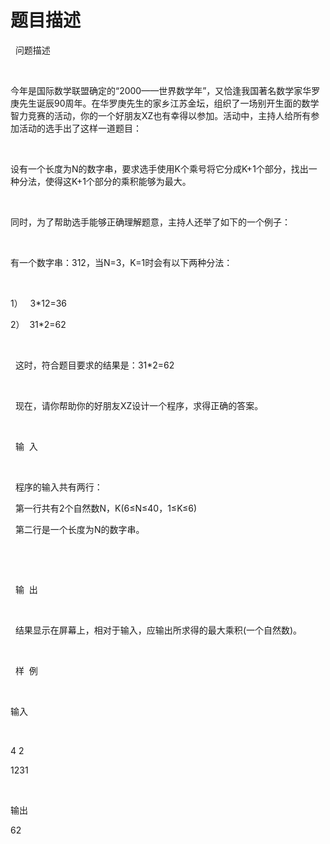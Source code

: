 # 题目描述


<p>
  问题描述<span lang="EN-US" roman";"="" new="" times="">  </span> 
</p>
<p>
<span lang="EN-US" style="font-family:;" roman";"="" new="" times=""> </span> 
</p>
<p>
今年是国际数学联盟确定的“<span lang="EN-US" style="font-family:;" roman";"="" new="" times="">2000——世界数学年”，又恰逢我国著名数学家华罗庚先生诞辰<span lang="EN-US" style="font-family:;" roman";"="" new="" times="">90周年。在华罗庚先生的家乡江苏金坛，组织了一场别开生面的数学智力竞赛的活动，你的一个好朋友<span lang="EN-US" style="font-family:;" roman";"="" new="" times="">XZ也有幸得以参加。活动中，主持人给所有参加活动的选手出了这样一道题目：<span lang="EN-US" style="font-family:;" roman";"="" new="" times=""></span></span></span></span> 
</p>
<p>
<span lang="EN-US" style="font-family:;" roman";"="" new="" times=""> </span> 
</p>
<p>
设有一个长度为<span lang="EN-US" style="font-family:;" roman";"="" new="" times="">N的数字串，要求选手使用<span lang="EN-US" style="font-family:;" roman";"="" new="" times="">K个乘号将它分成<span lang="EN-US" style="font-family:;" roman";"="" new="" times="">K+1个部分，找出一种分法，使得这<span lang="EN-US" style="font-family:;" roman";"="" new="" times="">K+1个部分的乘积能够为最大。<span lang="EN-US" style="font-family:;" roman";"="" new="" times=""></span></span></span></span></span> 
</p>
<p>
<span lang="EN-US" style="font-family:;" roman";"="" new="" times=""> </span> 
</p>
<p>
同时，为了帮助选手能够正确理解题意，主持人还举了如下的一个例子：<span lang="EN-US" style="font-family:;" roman";"="" new="" times=""></span> 
</p>
<p>
<span lang="EN-US" style="font-family:;" roman";"="" new="" times=""> </span> 
</p>
<p>
有一个数字串：<span lang="EN-US" style="font-family:;" roman";"="" new="" times="">312，<span style="font-family:;" roman";"="" new="" times="">当<span lang="EN-US" style="font-family:;" roman";"="" new="" times="">N=3，<span lang="EN-US" style="font-family:;" roman";"="" new="" times="">K=1时会有以下两种分法：<span lang="EN-US" style="font-family:;" roman";"="" new="" times=""></span></span></span></span></span> 
</p>
<p>
<span lang="EN-US" style="font-family:;" roman";"="" new="" times=""> </span> 
</p>
<p>
<!--[if !supportLists]--><span lang="EN-US" style="font-family:;" roman";"="" new="" times="">1）<span style="font-family:;" new="" times="" normal;"="" none;="" normal;="" 7pt;="" roman";="">   <!--[endif]--><span lang="EN-US" style="font-family:;" roman";"="" new="" times="">3*12=36</span></span></span> 
</p>
<p>
<!--[if !supportLists]--><span lang="EN-US" style="font-family:;" roman";"="" new="" times="">2）<span style="font-family:;" new="" times="" normal;"="" none;="" normal;="" 7pt;="" roman";="">  <!--[endif]--><span lang="EN-US" style="font-family:;" roman";"="" new="" times="">31*2=62</span></span></span> 
</p>
<p>
<span lang="EN-US" style="font-family:;" roman";"="" new="" times="">  </span> 
</p>
<p>
<span lang="EN-US" style="font-family:;" roman";"="" new="" times="">  这时，符合题目要求的结果是：<span lang="EN-US" style="font-family:;" roman";"="" new="" times="">31*2=62</span></span> 
</p>
<p>
<span lang="EN-US" style="font-family:;" roman";"="" new="" times=""> </span> 
</p>
<p>
<span lang="EN-US" style="font-family:;" roman";"="" new="" times="">  现在，请你帮助你的好朋友<span lang="EN-US" style="font-family:;" roman";"="" new="" times="">XZ设计一个程序，求得正确的答案。<span lang="EN-US" style="font-family:;" roman";"="" new="" times=""></span></span></span> 
</p>
<p>
<span lang="EN-US" style="font-family:;" roman";"="" new="" times=""> </span> 
</p>
<p>
<span lang="EN-US" style="font-family:;" roman";"="" new="" times="">  输<span lang="EN-US" style="font-family:;" roman";"="" new="" times="">  入<span lang="EN-US" style="font-family:;" roman";"="" new="" times="">  </span></span></span> 
</p>
<p>
<span lang="EN-US" style="font-family:;" roman";"="" new="" times=""> </span> 
</p>
<p>
<span lang="EN-US" style="font-family:;" roman";"="" new="" times="">  程序的输入共有两行：<span lang="EN-US" style="font-family:;" roman";"="" new="" times=""></span></span> 
</p>
<p>
<span lang="EN-US" style="font-family:;" roman";"="" new="" times="">  第一行共有<span lang="EN-US" style="font-family:;" roman";"="" new="" times="">2个自然数<span lang="EN-US" style="font-family:;" roman";"="" new="" times="">N，<span lang="EN-US" style="font-family:;" roman";"="" new="" times="">K(6≤<span lang="EN-US" style="font-family:;" roman";"="" new="" times="">N≤<span lang="EN-US" style="font-family:;" roman";"="" new="" times="">40，<span lang="EN-US" style="font-family:;" roman";"="" new="" times="">1≤<span lang="EN-US" style="font-family:;" roman";"="" new="" times="">K≤<span lang="EN-US" style="font-family:;" roman";"="" new="" times="">6)</span></span></span></span></span></span></span></span></span> 
</p>
<p>
<span lang="EN-US" style="font-family:;" roman";"="" new="" times="">  第二行是一个长度为<span lang="EN-US" style="font-family:;" roman";"="" new="" times="">N的数字串。<span lang="EN-US" style="font-family:;" roman";"="" new="" times=""></span></span></span> 
</p>
<p>
<span lang="EN-US" style="font-family:;" roman";"="" new="" times=""> </span> 
</p>
<p>
<br/>
</p>
<p>
  输  出  
</p>
<p>
<br/>
</p>
<p>
<span lang="EN-US" style="font-family:;" roman";"="" new="" times="">  结果显示在屏幕上，相对于输入，应输出所求得的最大乘积<span lang="EN-US" style="font-family:;" roman";"="" new="" times="">(一个自然数<span lang="EN-US" style="font-family:;" roman";"="" new="" times="">)。<span lang="EN-US" style="font-family:;" roman";"="" new="" times=""></span></span></span></span> 
</p>
<p>
<span lang="EN-US" style="font-family:;" roman";"="" new="" times=""> </span> 
</p>
<p>
  样  例  
</p>
<p>
<br/>
</p>
<p>
输入
</p>
<p>
<br/>
</p>
<p>
4 2
</p>
<p>
1231
</p>
<p>
<br/>
</p>
<p>
输出
</p>
<p>
<span lang="EN-US" style="font-family:;" roman";"="" new="" times="">62</span>
</p>
